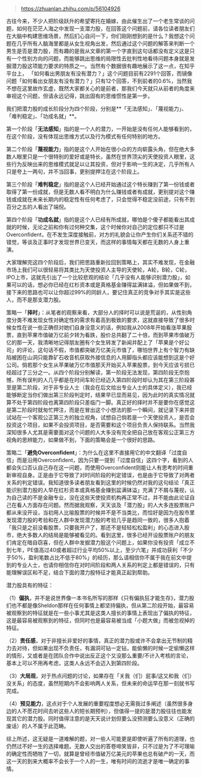 > https://zhuanlan.zhihu.com/p/56104926





古往今来，不少人把阶级跃升的希望寄托在婚嫁，由此催生出了一个老生常谈的问题，如何在茫茫人海之中发现一支潜力股，在回答这个问题前，请各位读者朋友们在大脑中构建思维场景，然后扪心自问一下，你们刚刚想到的是什么？我想这个问题在几乎所有人脑海里都是从女生视角出发，然后通过这个问题的解答来判断一个男生是否是潜力股，而有趣的是我从文章的第一个字直到这句话都没有定义这是只有一个性别方向的问题，而能够跳出思维的局限性去批判性地看待问题本身就是发掘潜力股这项能力要求的特质之一。当然有个数据很有趣地展示了这一点，在知乎平台上， 「如何看出男朋友有没有潜力？」这个问题目前有2291个回答，而镜像问题「如何看出女朋友有没有潜力？」只有12个回答，不到前者的0.6%，当然我不想在这里故作玄虚，既然大家都关心的是前者，那我们今天就只从前者的角度来审视这个问题，但请永远记得，跳出固有的思维惯性是第一步。

  


我们把潜力股的成长阶段分为四个阶段，分别是**「无法感知」、「蔑视能力」、「难判稳定」、「功成名就」**。

  


第一个阶段「**无法感知**」指的是一个人的潜力，一开始是没有任何人能够看到的，在这个阶段，没有体现出思维方式以及行为模式有任何特别的地方。

第二个阶段「**蔑视能力**」指的是这个人开始在很小众的方向崭露头角，但在绝大多数人眼里只是一个很特别的爱好或是特长，虽然在世界顶尖的天使投资人眼里，这些行为反映出来的思维模式就足以让其投资，但对于影响一生的决定，几乎所有人只是夸上一两句，并不当回事，更别提押注在这个阶段上。

第三个阶段「**难判稳定**」指的是这个人已经开始通过这个特长赚到了第一份钱或者取得了第一份成就，但是无数人看不明白为什么赚钱或者有成就，更别提对这个赚钱或成就在未来长期内的稳定性有任何考虑了，只会觉得不稳定没前途，只有不到百分之五的人看出了端倪。

第四个阶段「**功成名就**」指的是这个人已经有所成就，哪怕是个傻子都能看出其成就的时候，无论之前和你有过何种交集，这个时候你对自己的定位都只不过是Overconfident，在不发生深度接触前，对方的礼貌会让你产生你们关系还不错的错觉，等谈及正事时才发现世界已变天，而这样的事情每天都在无数的人身上重演。

  


大家理解完这四个阶段后，我们把思路重新拉回到策略上，其实不难发现，在金融市场上我们可以很轻易将其类比为天使投资人主导的天使轮，A轮，B轮，C轮，IPO上市，这就先引出了一个比较悲观的结论「几乎没有人能够识别潜力股」，如果可以的话，想必你已经在红杉资本或是真格基金赚得盆满钵溢，但如果做不到，接下来的思路也可以让你超过99%的同龄人，要记住真正的竞争对手其实是这些人，而不是那支潜力股。

  


策略一「**择时**」：从笔者的观察来看，大部分人的择时可以说是荒诞的，从性别角度分类不难发现女性对确定性的需求有着高到极致的要求，这就直接导致了很多时候女性在说一些正确但对她们自身没意义的话，例如我从2008年开始看涨苹果股票，直到苹果市值破万亿前夕转为看跌，股价总共翻了二十倍，而到苹果市值破万亿的那一天，我清晰地记得朋友圈有个女生转发了新闻并配上了「苹果是个好公司」的评论，这句话不假，市值都突破万亿美元市值了，哪怕世界上有个智力有缺陷被困在山洞只能靠矿石收音机获取外接信息的人用脚指头都应该能想到这是个好公司。倘若那个女生从苹果破万亿市值那天开始买入苹果股票，到今天应该亏损已经超过了三分之一。从四个阶段分别解读，第一阶段无法发现，第四阶段无奈抱憾，所有误判的人几乎都是在时间车轮已经迈入第四阶段时却认为其在第三阶段甚至是第二阶段，对于非专业人士（我会在后文给出专业人士的具体定义），我已经能够断定当你们做出第三阶段判定时，结果早已显而易见，因为此时的真实情况就算不处于第四阶段也离第四阶段只差临门一脚。真正好的择时并不是要你在感觉这是第二阶段时就匆忙押注，而是在冒出这个小想法的那一个瞬间，就记录下来并尝试站在一个客观公正第三方的独立视角，试想自己倘若是一个天使投资人，是否会投资这个项目，如果不会投资项目，是否需要和这个项目负责人保持联系。当然我深知很多人尤其是需要面对这个问题的人大多没有完全把自己放在客观公正第三方视角的思辨能力，如果做不到，下面的策略会是一个很好的思路。

  


策略二「**避免Overconfident**」：为什么在这里不直接用它的中文翻译「过度自信」而是沿用Overconfident，因为只要一提到「过度自信」这四个字，看到的人都会矢口否认自己存在这一问题，而使用Overconfident则能让人有思考的时间重新审视自身。正是由于它导致了对时间阶段的判定错误，也是由于它导致了对两者关系的判定错误。我知道很多读者朋友看到这里的时候仍然对我的这句结论「真正能识别潜力股的人早在红杉资本或真格基金赚到盆满钵溢」充满了不屑与蔑视，认为自己读的不是金融专业，没在这些天使投资机构再正常不过，并不能由此论证自己在看人方面存在问题。然而据我观察，天天谈及「潜力股」的人大多连股票账户都从来没开设，当初用人比喻股票的时候并不是不当类比，而恰好是因为在股市里发现潜力股的考验和在人群中发现潜力股的考验几乎是趋同一致的，很多人抱着「我只是之前没看股票，只要我开户了，那还不是轻轻松松盈利」的心态进入股市，绝大多数人的结局是能够被看见的。看到这里，很多已经开设股票账户的朋友们肯定在暗自窃喜，但在人群中发掘潜力股这个问题上，如果你没有投资「成立不到七年，PE值高过40或者超过行业平均50%以上，至少六笔」并成功获利「不少于50%，盈利笔数占比不低于80%」的经历，那么请相信你不属于我在前文中提到的专业人士，也请你相信你在对时间阶段和两人关系的判定上都是错误的，只有能理解误区和不足，结合下面的潜力股特征才能真正起到帮助。

  


潜力股具有的特征：

（1）**偏执**，并不是说世界像一本书名所写的那样《只有偏执狂才能生存》，潜力股们也不都是像Sheldon那样在任何事情上都坚持偏执，但从第二阶段开始，最容易被观察到的特征就是在一些小事尤其是这类人擅长的事情上表现出了偏执的特征，这是最容易被观察到的特征，但同时也是最容易被当成「小题大做」而被忽视掉的特征。

（2）**责任感**，对于非擅长非爱好的事情，真正的潜力股或许不会拿出无节制的精力去对待，但如果出现不负责任，有漏洞可钻一定钻，能偷懒的时候一定偷懒这样的情形，又或者是在团队合作中说出反正这个又没那么重要/不计入考核的言论，基本上可以不用再考虑，这类人永远不会迈入到第四阶段。

（3）**大局观**，对于热点问题的讨论，如果存在「关我（们）屁事/这又和我（们）没关系」的态度，虽然短期内不会影响两人关系，但未来的命运早在那一刻就书写完成。

（4）**预见能力**，这点对于个人发展的重要程度想必无需我过多阐述（虽然很多身边的人不愿花时间去听这些人的短长期预判），但值得一提的是潜力股往往也能发现其它的潜力股。同时值得注意的是天天说计划但要么没预测要么没意义（正确的废话）的人不属于此范畴。

  


综上所述，这无疑是一道难解的题，对一些人可能更是即使听遍了所有的道理，也仍然过不好一生的选择难题。无数人交出的答卷啼笑皆非，只不过是为了不可理喻的确定性而牺牲了一切，就算是曾经市值破万亿美元的苹果也总有破产的一天，而这一天的到来大概率不会长于一个人的一生，唯有时间的流逝才是唯一确定的事情。




